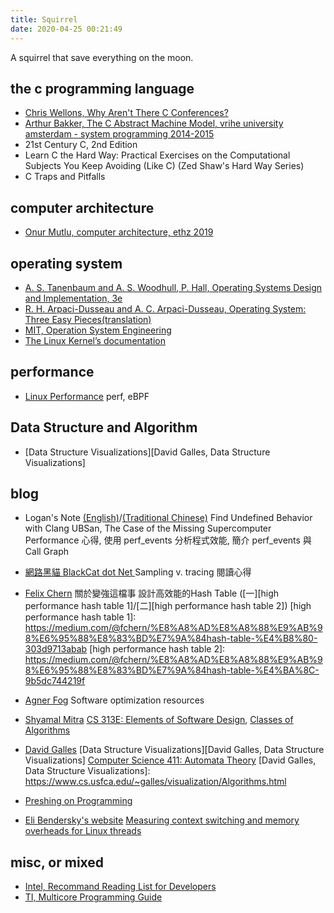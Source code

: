 ```yaml
---
title: Squirrel
date: 2020-04-25 00:21:49
---
```

A squirrel that save everything on the moon.

## the c programming language
- [Chris Wellons, Why Aren't There C Conferences?](https://nullprogram.com/blog/2018/11/21/)
- [Arthur Bakker, The C Abstract Machine Model, vrihe university amsterdam - system programming 2014-2015](https://phoenix.labs.vu.nl/sysprog/cabs.pdf)
- 21st Century C, 2nd Edition
- Learn C the Hard Way: Practical Exercises on the Computational Subjects You Keep Avoiding (Like C) (Zed Shaw's Hard Way Series) 
- C Traps and Pitfalls

## computer architecture
- [Onur Mutlu, computer architecture, ethz 2019](https://safari.ethz.ch/architecture/fall2019/doku.php?id=schedule)

## operating system
- [A. S. Tanenbaum and A. S. Woodhull, P. Hall, Operating Systems Design and Implementation, 3e](https://www.minix3.org/doc/)
- [R. H. Arpaci-Dusseau and A. C. Arpaci-Dusseau, Operating System: Three Easy Pieces(translation)](https://github.com/remzi-arpacidusseau/ostep-translations)
- [MIT, Operation System Engineering](https://pdos.csail.mit.edu/6.828/2019/)
- [The Linux Kernel’s documentation](https://www.kernel.org/doc/html/latest/)

## performance
- [Linux Performance](http://www.brendangregg.com/linuxperf.html)
  perf, eBPF

## Data Structure and Algorithm
- [Data Structure Visualizations][David Galles, Data Structure Visualizations]



## blog
- Logan's Note [(English)](https://logan.tw/)/[(Traditional Chinese)](https://zh-blog.logan.tw/)
  Find Undefined Behavior with Clang UBSan, The Case of the Missing Supercomputer Performance 心得,
  使用 perf\_events 分析程式效能, 簡介 perf\_events 與 Call Graph 

- [網路黑貓 BlackCat dot Net ](https://champyen.blogspot.com/)
  Sampling v. tracing 閱讀心得

- [Felix Chern](https://medium.com/@fchern)
  關於變強這檔事
  設計高效能的Hash Table ([一][high performance hash table 1]/[二][high performance hash table 2])
  [high performance hash table 1]: https://medium.com/@fchern/%E8%A8%AD%E8%A8%88%E9%AB%98%E6%95%88%E8%83%BD%E7%9A%84hash-table-%E4%B8%80-303d9713abab
  [high performance hash table 2]: https://medium.com/@fchern/%E8%A8%AD%E8%A8%88%E9%AB%98%E6%95%88%E8%83%BD%E7%9A%84hash-table-%E4%BA%8C-9b5dc744219f

- [Agner Fog](https://www.agner.org/?e=0)
  Software optimization resources

- [Shyamal Mitra](https://www.cs.utexas.edu/~mitra/)
  [CS 313E: Elements of Software Design](https://www.cs.utexas.edu/~mitra/csSpring2020/cs313/cs313.html),
  [Classes of Algorithms](https://www.cs.utexas.edu/~mitra/csSpring2017/cs313/lectures/algo_classes.html)

- [David Galles](https://www.cs.usfca.edu/~galles/)
  [Data Structure Visualizations][David Galles, Data Structure Visualizations]
  [Computer Science 411: Automata Theory](https://www.cs.usfca.edu/~galles/cs411/)
  [David Galles, Data Structure Visualizations]: https://www.cs.usfca.edu/~galles/visualization/Algorithms.html

- [Preshing on Programming](https://preshing.com/about/)

- [Eli Bendersky's website](https://eli.thegreenplace.net/)
  [Measuring context switching and memory overheads for Linux threads](https://eli.thegreenplace.net/2018/measuring-context-switching-and-memory-overheads-for-linux-threads/)


## misc, or mixed
- [Intel, Recommand Reading List for Developers](https://www.intel.cn/content/dam/www/public/us/en/documents/white-papers/developer-reading-list.pdf)
- [TI, Multicore Programming Guide](http://www.ti.com/lit/an/sprab27b/sprab27b.pdf?&ts=1590156457301)


